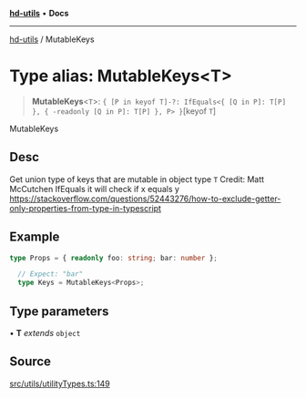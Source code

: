 [**hd-utils**](../README.md) • **Docs**

***

[hd-utils](../globals.md) / MutableKeys

# Type alias: MutableKeys\<T\>

> **MutableKeys**\<`T`\>: `{ [P in keyof T]-?: IfEquals<{ [Q in P]: T[P] }, { -readonly [Q in P]: T[P] }, P> }`\[keyof `T`\]

MutableKeys

## Desc

Get union type of keys that are mutable in object type `T`
Credit: Matt McCutchen
IfEquals it will check if x equals y
https://stackoverflow.com/questions/52443276/how-to-exclude-getter-only-properties-from-type-in-typescript

## Example

```ts
type Props = { readonly foo: string; bar: number };

  // Expect: "bar"
  type Keys = MutableKeys<Props>;
```

## Type parameters

• **T** *extends* `object`

## Source

[src/utils/utilityTypes.ts:149](https://github.com/AhmadHddad/h-utils/blob/8e9e542f98b1a43a336ce585dc8666b21b0e894d/src/utils/utilityTypes.ts#L149)
